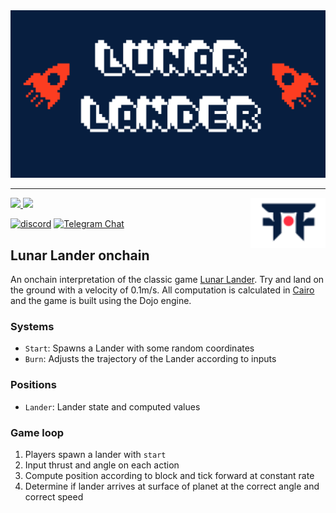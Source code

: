 <img alt="Dojo logo" src=".github/lander.png">

---
<picture>
  <source media="(prefers-color-scheme: dark)" srcset=".github/mark-dark.svg">
  <img alt="Dojo logo" align="right" width="120" src=".github/mark-light.svg">
</picture>

<a href="https://twitter.com/dojostarknet">
<img src="https://img.shields.io/twitter/follow/dojostarknet?style=social"/>
</a>
<a href="https://github.com/dojoengine/dojo">
<img src="https://img.shields.io/github/stars/dojoengine/dojo?style=social"/>
</a>

[![discord](https://img.shields.io/badge/join-dojo-green?logo=discord&logoColor=white)](https://discord.gg/PwDa2mKhR4)
[![Telegram Chat][tg-badge]][tg-url]

[tg-badge]: https://img.shields.io/endpoint?color=neon&logo=telegram&label=chat&style=flat-square&url=https%3A%2F%2Ftg.sumanjay.workers.dev%2Fdojoengine
[tg-url]: https://t.me/dojoengine

## Lunar Lander onchain

An onchain interpretation of the classic game [Lunar Lander](https://en.wikipedia.org/wiki/Lunar_Lander_(video_game_genre)). Try and land on the ground with a velocity of 0.1m/s. All computation is calculated in [Cairo](https://book.cairo-lang.org/title-page.html) and the game is built using the Dojo engine.

### Systems
- `Start`: Spawns a Lander with some random coordinates
- `Burn`: Adjusts the trajectory of the Lander according to inputs

### Positions
- `Lander`: Lander state and computed values

### Game loop
1. Players spawn a lander with `start`
2. Input thrust and angle on each action
3. Compute position according to block and tick forward at constant rate
4. Determine if lander arrives at surface of planet at the correct angle and correct speed
